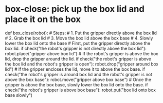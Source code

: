 # box-close: pick up the box lid and place it on the box
def box_close(robot):
    # Steps:
    #  1. Put the gripper directly above the box lid
    #  2. Grab the box lid
    #  3. Move the box lid above the box base
    #  4. Slowly lower the box lid onto the base
    # First, put the gripper directly above the box lid.
    if check("the robot's gripper is not directly above the box lid"):
        robot.place("gripper above box lid")
    # If the robot's gripper is above the box lid, drop the gripper around the lid.
    if check("the robot's gripper is above the box lid and the robot's gripper is open"):
        robot.drop("gripper around box lid")
    # If the gripper encloses the lid, move it to above the box base.
    if check("the robot's gripper is around box lid and the robot's gripper is not above the box base"):
        robot.move("gripper above box base")
    # Once the gripper is above the box base, slowly lower the box lid onto the base.
    if check("the robot's gripper is above box base"):
        robot.put("box lid onto box base slowly")